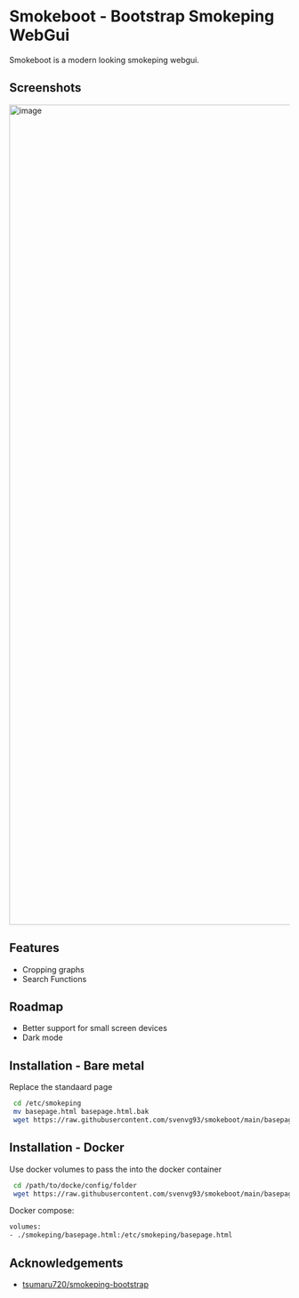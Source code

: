 # Smokeboot - Bootstrap Smokeping WebGui

Smokeboot is a modern looking smokeping webgui.

## Screenshots

<img width="1475" alt="image" src="https://github.com/svenvg93/smokeping-bootstrap/assets/4511676/297b8060-2703-4855-b1d4-d5d441c90a9f">

## Features

- Cropping graphs
- Search Functions

## Roadmap

- Better support for small screen devices
- Dark mode

## Installation - Bare metal

Replace the standaard page

```bash
 cd /etc/smokeping
 mv basepage.html basepage.html.bak
 wget https://raw.githubusercontent.com/svenvg93/smokeboot/main/basepage.html
```

## Installation - Docker

Use docker volumes to pass the into the docker container

```bash
 cd /path/to/docke/config/folder
 wget https://raw.githubusercontent.com/svenvg93/smokeboot/main/basepage.html
```

Docker compose:

 ```bash
volumes:
- ./smokeping/basepage.html:/etc/smokeping/basepage.html
```

## Acknowledgements

 - [tsumaru720/smokeping-bootstrap]([https://github.com/tsumaru720/smokeping-bootstrap])

